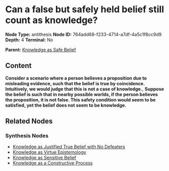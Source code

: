 # Can a false but safely held belief still count as knowledge?

**Node Type:** antithesis
**Node ID:** 764add68-f233-4714-a7df-4a5c1f8cc9d9
**Depth:** 4
**Terminal:** No

**Parent:** [Knowledge as Safe Belief](knowledge-as-safe-belief-synthesis-af0a37e1-1d76-4b17-b662-0d69eb78ee4a.md)

## Content

**Consider a scenario where a person believes a proposition due to misleading evidence, such that the belief is true by coincidence. Intuitively, we would judge that this is not a case of knowledge.**, **Suppose the belief is such that in nearby possible worlds, if the person believes the proposition, it is not false. This safety condition would seem to be satisfied, yet the belief does not seem to be knowledge.**

## Related Nodes

### Synthesis Nodes

- [Knowledge as Justified True Belief with No Defeaters](knowledge-as-justified-true-belief-with-no-defeaters-synthesis-e37b6f98-e656-4077-9925-739797c6f73a.md)
- [Knowledge as Virtue Epistemology](knowledge-as-virtue-epistemology-synthesis-4a8ba026-0413-40d5-8648-ab47bd858e08.md)
- [Knowledge as Sensitive Belief](knowledge-as-sensitive-belief-synthesis-e8ef445e-a249-4995-8897-77e46397eb85.md)
- [Knowledge as a Constructive Process](knowledge-as-a-constructive-process-synthesis-6d4dc83a-d05a-4da4-a8f3-4aba5936e3ce.md)
